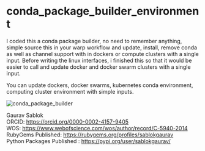 # conda_package_builder_environment
I coded this a conda package builder, no need to remember anything, simple source this in your warp workflow and update, install, remove conda as well as channel support with in dockers or compute clusters with a single input. Before writing the linux interfaces, i finished this so that it would be easier to call and update docker and docker swarm clusters with a single input. 

You can update dockers, docker swarms, kubernetes conda environment, computing cluster environment with simple inputs.

![conda_package_builder](https://github.com/sablokgaurav/conda_package_builder_environment/blob/main/conda_package_builder.png)

Gaurav Sablok \
ORCID: https://orcid.org/0000-0002-4157-9405 \
WOS: https://www.webofscience.com/wos/author/record/C-5940-2014 \
RubyGems Published: https://rubygems.org/profiles/sablokgaurav \
Python Packages Published : https://pypi.org/user/sablokgaurav/


